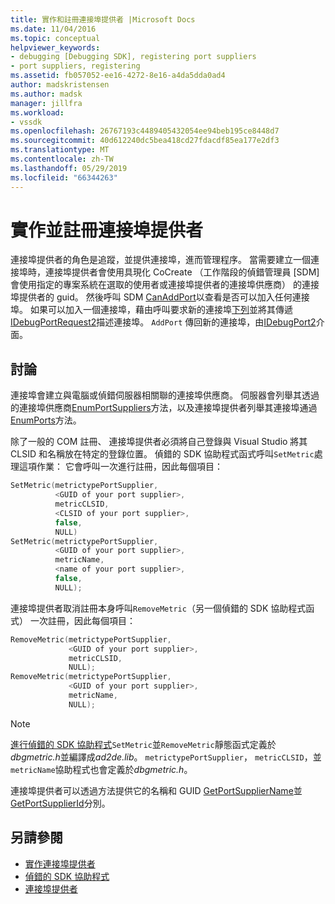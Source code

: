 ```yaml
---
title: 實作和註冊連接埠提供者 |Microsoft Docs
ms.date: 11/04/2016
ms.topic: conceptual
helpviewer_keywords:
- debugging [Debugging SDK], registering port suppliers
- port suppliers, registering
ms.assetid: fb057052-ee16-4272-8e16-a4da5dda0ad4
author: madskristensen
ms.author: madsk
manager: jillfra
ms.workload:
- vssdk
ms.openlocfilehash: 26767193c4489405432054ee94beb195ce8448d7
ms.sourcegitcommit: 40d612240dc5bea418cd27fdacdf85ea177e2df3
ms.translationtype: MT
ms.contentlocale: zh-TW
ms.lasthandoff: 05/29/2019
ms.locfileid: "66344263"
---
```

# <a name="implement-and-register-a-port-supplier"></a>實作並註冊連接埠提供者
連接埠提供者的角色是追蹤，並提供連接埠，進而管理程序。 當需要建立一個連接埠時，連接埠提供者會使用具現化 CoCreate （工作階段的偵錯管理員 [SDM] 會使用指定的專案系統在選取的使用者或連接埠提供者的連接埠供應商） 的連接埠提供者的 guid。 然後呼叫 SDM [CanAddPort](../../extensibility/debugger/reference/idebugportsupplier2-canaddport.md)以查看是否可以加入任何連接埠。 如果可以加入一個連接埠，藉由呼叫要求新的連接埠[下列](../../extensibility/debugger/reference/idebugportsupplier2-addport.md)並將其傳遞[IDebugPortRequest2](../../extensibility/debugger/reference/idebugportrequest2.md)描述連接埠。 `AddPort` 傳回新的連接埠，由[IDebugPort2](../../extensibility/debugger/reference/idebugport2.md)介面。

## <a name="discussion"></a>討論
 連接埠會建立與電腦或偵錯伺服器相關聯的連接埠供應商。 伺服器會列舉其透過的連接埠供應商[EnumPortSuppliers](../../extensibility/debugger/reference/idebugcoreserver2-enumportsuppliers.md)方法，以及連接埠提供者列舉其連接埠通過[EnumPorts](../../extensibility/debugger/reference/idebugportsupplier2-enumports.md)方法。

 除了一般的 COM 註冊、 連接埠提供者必須將自己登錄與 Visual Studio 將其 CLSID 和名稱放在特定的登錄位置。 偵錯的 SDK 協助程式函式呼叫`SetMetric`處理這項作業： 它會呼叫一次進行註冊，因此每個項目：

```cpp
SetMetric(metrictypePortSupplier,
          <GUID of your port supplier>,
          metricCLSID,
          <CLSID of your port supplier>,
          false,
          NULL)
SetMetric(metrictypePortSupplier,
          <GUID of your port supplier>,
          metricName,
          <name of your port supplier>,
          false,
          NULL);
```

 連接埠提供者取消註冊本身呼叫`RemoveMetric`（另一個偵錯的 SDK 協助程式函式） 一次註冊，因此每個項目：

```cpp
RemoveMetric(metrictypePortSupplier,
             <GUID of your port supplier>,
             metricCLSID,
             NULL);
RemoveMetric(metrictypePortSupplier,
             <GUID of your port supplier>,
             metricName,
             NULL);
```

> [!NOTE]
> [進行偵錯的 SDK 協助程式](../../extensibility/debugger/reference/sdk-helpers-for-debugging.md)`SetMetric`並`RemoveMetric`靜態函式定義於*dbgmetric.h*並編譯成*ad2de.lib*。 `metrictypePortSupplier`， `metricCLSID`，並`metricName`協助程式也會定義於*dbgmetric.h*。

 連接埠提供者可以透過方法提供它的名稱和 GUID [GetPortSupplierName](../../extensibility/debugger/reference/idebugportsupplier2-getportsuppliername.md)並[GetPortSupplierId](../../extensibility/debugger/reference/idebugportsupplier2-getportsupplierid.md)分別。

## <a name="see-also"></a>另請參閱
- [實作連接埠提供者](../../extensibility/debugger/implementing-a-port-supplier.md)
- [偵錯的 SDK 協助程式](../../extensibility/debugger/reference/sdk-helpers-for-debugging.md)
- [連接埠提供者](../../extensibility/debugger/port-suppliers.md)